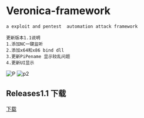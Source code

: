 # Veronica-framework
`a exploit and pentest  automation attack framework`

    更新版本1.1说明
    1.添加NC一键监听
    2.添加x64和x86 bind dll
    3.更新PiPename 显示较乱问题
    4.更新UI显示
![P](https://github.com/B1eed/Veronica-framework/blob/master/demo.png?raw=true "demo.png")
![p2](https://github.com/B1eed/Veronica-framework/blob/master/view.png?raw=true "view.png")
## Releases1.1 下载
[下载](https://codeload.github.com/B1eed/Veronica-framework/zip/1.1)



